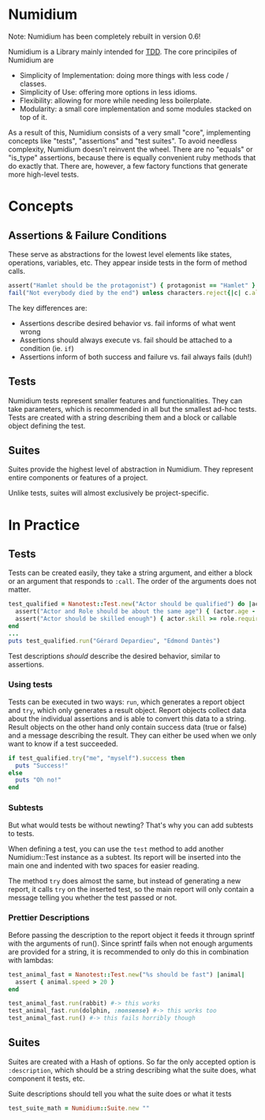 Numidium
==========================================================================================

Note: Numidium has been completely rebuilt in version 0.6!

Numidium is a Library mainly intended for [TDD](https://en.wikipedia.org/wiki/Test-driven_development). The core principiles of Numidium are
- Simplicity of Implementation: doing more things with less code / classes.
- Simplicity of Use: offering more options in less idioms.
- Flexibility: allowing for more while needing less boilerplate.
- Modularity: a small core implementation and some modules stacked on top of it.

As a result of this, Numidium consists of a very small "core", implementing concepts like "tests", "assertions" and "test suites". To avoid needless complexity, Numidium doesn't reinvent the wheel.
There are no "equals" or "is_type" assertions, because there is equally convenient ruby methods that do exactly that. There are, however, a few factory functions that generate more high-level tests.

Concepts
==========================================================================================

Assertions & Failure Conditions
-----------------------------------------

These serve as abstractions for the lowest level elements like states, operations, variables, etc. They appear inside tests in the form of method calls.

```ruby
assert("Hamlet should be the protagonist") { protagonist == "Hamlet" }
fail("Not everybody died by the end") unless characters.reject{|c| c.alive?}.empty
```

The key differences are:
  - Assertions describe desired behavior vs. fail informs of what went wrong
  - Assertions should always execute vs. fail should be attached to a condition (ie. `if`)
  - Assertions inform of both success and failure vs. fail always fails (duh!)

Tests
-----------------------------------------

Numidium tests represent smaller features and functionalities. They can take parameters, which is recommended in all but the smallest ad-hoc tests. Tests are created with a string describing them and a block or callable object defining the test.

Suites
-----------------------------------------

Suites provide the highest level of abstraction in Numidium. They represent entire components or features of a project.

Unlike tests, suites will almost exclusively be project-specific.

In Practice
==========================================================================================

Tests
-----------------------------------------

Tests can be created easily, they take a string argument, and either a block or an argument that responds to `:call`. The order of the arguments does not matter.

```ruby
test_qualified = Nanotest::Test.new("Actor should be qualified") do |actor, role|
  assert("Actor and Role should be about the same age") { (actor.age - role.age).abs < 10 }
  assert("Actor should be skilled enough") { actor.skill >= role.required_skill}
end
...
puts test_qualified.run("Gérard Depardieu", "Edmond Dantès")
```

Test descriptions *should* describe the desired behavior, similar to assertions.

### Using tests

Tests can be executed in two ways: `run`, which generates a report object and `try`, which only generates a result object. Report objects collect data about the individual assertions and is able to convert this data to a string. Result objects on the other hand only contain success data (true or false) and a message describing the result. They can either be used when we only want to know if a test succeeded.

```ruby
if test_qualified.try("me", "myself").success then
  puts "Success!"
else
  puts "Oh no!"
end
```

### Subtests
But what would tests be without newting? That's why you can add subtests to tests.

When defining a test, you can use the `test` method to add another Numidium::Test instance as a subtest. Its report will be inserted into the main one and indented with two spaces for easier reading.

The method `try` does almost the same, but instead of generating a new report, it calls `try` on the inserted test, so the main report will only contain a message telling you whether the test passed or not.

### Prettier Descriptions

Before passing the description to the report object it feeds it througn sprintf with the arguments of run(). Since sprintf fails when not enough arguments are provided for a string, it is recommended to only do this in combination with lambdas:

```ruby
test_animal_fast = Nanotest::Test.new("%s should be fast") |animal|
  assert { animal.speed > 20 }
end

test_animal_fast.run(rabbit) #-> this works
test_animal_fast.run(dolphin, :nonsense) #-> this works too
test_animal_fast.run() #-> this fails horribly though
```

Suites
-----------------------------------------

Suites are created with a Hash of options. So far the only accepted option is `:description`, which should be a string describing what the suite does, what component it tests, etc.

Suite descriptions should tell you what the suite does or what it tests

```ruby
test_suite_math = Numidium::Suite.new ""
```
